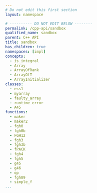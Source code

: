 ```yaml
---
# Do not edit this first section
layout: namespace

# ---------- DO NOT EDIT BELOW --------
permalink: /cpp-api/sandbox
qualified_name: sandbox
parent: C++ API
title: sandbox
has_children: true
namespaces: [impl]
concepts:
  - is_integral
  - Array
  - ArrayOfRank
  - ArrayOfT
  - ArrayInitializer
classes:
  - ess1
  - myarray
  - faulty_array
  - runtime_error
  - A45
functions:
  - maker
  - maker2
  - fgh0
  - fgh0b
  - FGH12
  - fgh3
  - fgh3b
  - fPACK
  - fgh4
  - fgh5
  - g45
  - g46
  - op
  - fgh89
  - simple_f
...
```


